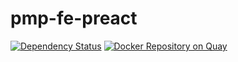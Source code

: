 # pmp-fe-preact
[![Dependency Status](https://david-dm.org/paolo-chiabrera/pmp-fe-preact.svg)](https://david-dm.org/paolo-chiabrera/pmp-fe-preact)
[![Docker Repository on Quay](https://quay.io/repository/d3lirium/pmp-fe-preact/status "Docker Repository on Quay")](https://quay.io/repository/d3lirium/pmp-fe-preact)
